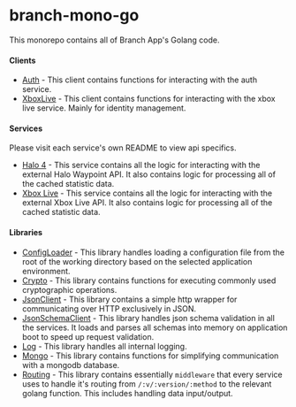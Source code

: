 branch-mono-go
===

This monorepo contains all of Branch App's Golang code.

#### Clients

- [Auth](/clients/auth) - This client contains functions for interacting with the auth
service.
- [XboxLive](/clients/xboxlive) - This client contains functions for interacting with the
xbox live service. Mainly for identity management.

#### Services
Please visit each service's own README to view api specifics.

- [Halo 4](/services/halo4) - This service contains all the logic for interacting with
the external Halo Waypoint API. It also contains logic for processing all of the cached
statistic data.
- [Xbox Live](/services/xboxlive) - This service contains all the logic for interacting
with the external Xbox Live API. It also contains logic for processing all of the cached
statistic data.


#### Libraries

- [ConfigLoader](/libraries/configloader) - This library handles loading a configuration
file from the root of the working directory based on the selected application environment.
- [Crypto](/libraries/crypto) - This library contains functions for executing commonly
used cryptographic operations.
- [JsonClient](/libraries/jsonclient) - This library contains a simple http wrapper for
communicating over HTTP exclusively in JSON.
- [JsonSchemaClient](/libraries/jsonschemaclient) - This library handles json schema
validation in all the services. It loads and parses all schemas into memory on application
boot to speed up request validation.
- [Log](/libraries/log) - This library handles all internal logging.
- [Mongo](/libraries/mongo) - This library contains functions for simplifying
communication with a mongodb database.
- [Routing](/libraries/routing) - This library contains essentially `middleware` that
every service uses to handle it's routing from `/:v/:version/:method` to the relevant
golang function. This includes handling data input/output.
